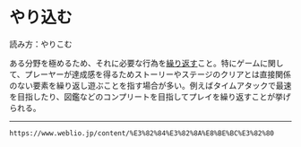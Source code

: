 # やり込む
読み方：やりこむ

ある分野を極めるため、それに必要な行為を[繰り返す](くりかえす（繰り返す）)こと。特にゲームに関して、プレーヤーが達成感を得るためストーリーやステージのクリアとは直接関係のない要素を繰り返し遊ぶことを指す場合が多い。例えばタイムアタックで最速を目指したり、図鑑などのコンプリートを目指してプレイを繰り返すことが挙げられる。 

---
`https://www.weblio.jp/content/%E3%82%84%E3%82%8A%E8%BE%BC%E3%82%80`